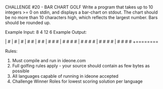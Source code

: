 CHALLENGE &#35;20 - BAR CHART GOLF Write a program that takes up to 10 integers >= 0 on stdin, and displays a bar-chart on stdout.
The chart should be no more than 10 characters high, which reflects the largest number. Bars should be rounded up.

Example Input: 8 4 12 6
Example Output:

|     &#35;
|     &#35;
|     &#35;
| &#35;   &#35;
| &#35;   &#35;
| &#35;   &#35; &#35;
| &#35; &#35; &#35; &#35;
| &#35; &#35; &#35; &#35;
| &#35; &#35; &#35; &#35;
| &#35; &#35; &#35; &#35;
+========

Rules:
1. Must compile and run in ideone.com
2. Full golfing rules apply - your source should contain as few bytes as possible
3. All languages capable of running in ideone accepted
4. Challenge Winner Roles for lowest scoring solution per language
